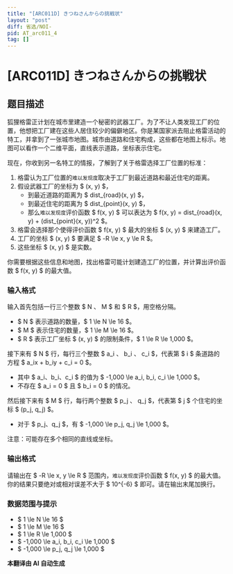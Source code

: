 ```yaml
---
title: "[ARC011D] きつねさんからの挑戦状"
layout: "post"
diff: 省选/NOI-
pid: AT_arc011_4
tag: []
---
```


# [ARC011D] きつねさんからの挑戦状

## 题目描述

狐狸格雷正计划在城市里建造一个秘密的武器工厂。为了不让人类发现工厂的位置，他想把工厂建在这些人居住较少的偏僻地区。你是某国家派去阻止格雷活动的特工，并拿到了一张城市地图。城市由道路和住宅构成，这些都在地图上标示。地图可以看作一个二维平面，直线表示道路，坐标表示住宅。

现在，你收到另一名特工的情报，了解到了关于格雷选择工厂位置的标准：

1. 格雷认为工厂位置的`难以发现度`取决于工厂到最近道路和最近住宅的距离。
2. 假设武器工厂的坐标为 $ (x, y) $，
   - 到最近道路的距离为 $ dist_{road}(x, y) $，
   - 到最近住宅的距离为 $ dist_{point}(x, y) $，
   - 那么`难以发现度`评价函数 $ f(x, y) $ 可以表达为 $ f(x, y) = dist_{road}(x, y) + (dist_{point}(x, y))^2 $。
3. 格雷会选择那个使得评价函数 $ f(x, y) $ 最大的坐标 $ (x, y) $ 来建造工厂。
4. 工厂的坐标 $ (x, y) $ 要满足 $ -R \le x, y \le R $。
5. 这些坐标 $ (x, y) $ 是实数。

你需要根据这些信息和地图，找出格雷可能计划建造工厂的位置，并计算出评价函数 $ f(x, y) $ 的最大值。

### 输入格式

输入首先包括一行三个整数 $ N $、$ M $ 和 $ R $，用空格分隔。
- $ N $ 表示道路的数量，$ 1 \le N \le 16 $。
- $ M $ 表示住宅的数量，$ 1 \le M \le 16 $。
- $ R $ 表示工厂坐标 $ (x, y) $ 的限制条件，$ 1 \le R \le 1,000 $。

接下来有 $ N $ 行，每行三个整数 $ a_i $、$ b_i $、$ c_i $，代表第 $ i $ 条道路的方程 $ a_ix + b_iy + c_i = 0 $。
- 其中 $ a_i、b_i、c_i $ 的值为 $ -1,000 \le a_i, b_i, c_i \le 1,000 $。
- 不存在 $ a_i = 0 $ 且 $ b_i = 0 $ 的情况。

然后接下来有 $ M $ 行，每行两个整数 $ p_j $、$ q_j $，代表第 $ j $ 个住宅的坐标 $ (p_j, q_j) $。
- 对于 $ p_j、q_j $，有 $ -1,000 \le p_j, q_j \le 1,000 $。

注意：可能存在多个相同的直线或坐标。

### 输出格式

请输出在 $ -R \le x, y \le R $ 范围内，`难以发现度`评价函数 $ f(x, y) $ 的最大值。你的结果只要绝对或相对误差不大于 $ 10^{-6} $ 即可。请在输出末尾加换行。

### 数据范围与提示

- $ 1 \le N \le 16 $
- $ 1 \le M \le 16 $
- $ 1 \le R \le 1,000 $
- $ -1,000 \le a_i, b_i, c_i \le 1,000 $
- $ -1,000 \le p_j, q_j \le 1,000 $

 **本翻译由 AI 自动生成**

